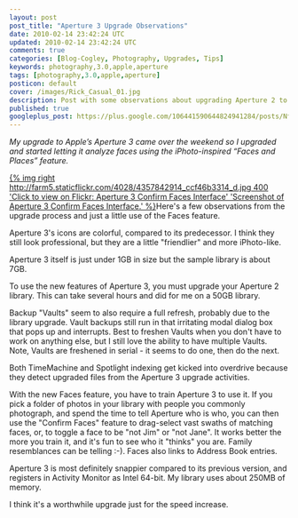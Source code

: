```yaml
---           
layout: post
post_title: "Aperture 3 Upgrade Observations"
date: 2010-02-14 23:42:24 UTC
updated: 2010-02-14 23:42:24 UTC
comments: true
categories: [Blog-Cogley, Photography, Upgrades, Tips]
keywords: photography,3.0,apple,aperture
tags: [photography,3.0,apple,aperture]
posticon: default
cover: /images/Rick_Casual_01.jpg
description: Post with some observations about upgrading Aperture 2 to 3, by Rick Cogley. 
published: true
googleplus_post: https://plus.google.com/106441590644824941284/posts/NfD2fb7NcCa
---
```


_My upgrade to Apple’s Aperture 3 came over the weekend so I upgraded and started letting it analyze faces using the iPhoto-inspired “Faces and Places” feature._

<!--more--> 

[{% img right http://farm5.staticflickr.com/4028/4357842914_ccf46b3314_d.jpg 400 'Click to view on Flickr: Aperture 3 Confirm Faces Interface' 'Screenshot of Aperture 3 Confirm Faces Interface.' %}](http://www.flickr.com/photos/81796435@N00/4357842914)Here's a few observations from the upgrade process and just a little use of the Faces feature. 

Aperture 3's icons are colorful, compared to its predecessor. I think they still look professional, but they are a little "friendlier" and more iPhoto-like.


Aperture 3 itself is just under 1GB in size but the sample library is about 7GB.


To use the new features of Aperture 3, you must upgrade your Aperture 2 library. This can take several hours and did for me on a 50GB library.


Backup "Vaults" seem to also require a full refresh, probably due to the library upgrade. Vault backups still run in that irritating modal dialog box that pops up and interrupts. Best to freshen Vaults when you don't have to work on anything else, but I still love the ability to have multiple Vaults. Note, Vaults are freshened in serial - it seems to do one, then do the next. 


Both TimeMachine and Spotlight indexing get kicked into overdrive because they detect upgraded files from the Aperture 3 upgrade activities.


With the new Faces feature, you have to train Aperture 3 to use it. If you pick a folder of photos in your library with people you commonly photograph, and spend the time to tell Aperture who is who, you can then use the "Confirm Faces" feature to drag-select vast swaths of matching faces, or, to toggle a face to be "not Jim" or "not Jane". It works better the more you train it, and it's fun to see who it "thinks" you are. Family resemblances can be telling :-). Faces also links to Address Book entries. 


Aperture 3 is most definitely snappier compared to its previous version, and registers in Activity Monitor as Intel 64-bit. My library uses about 250MB of memory.


 


I think it's a worthwhile upgrade just for the speed increase. 

